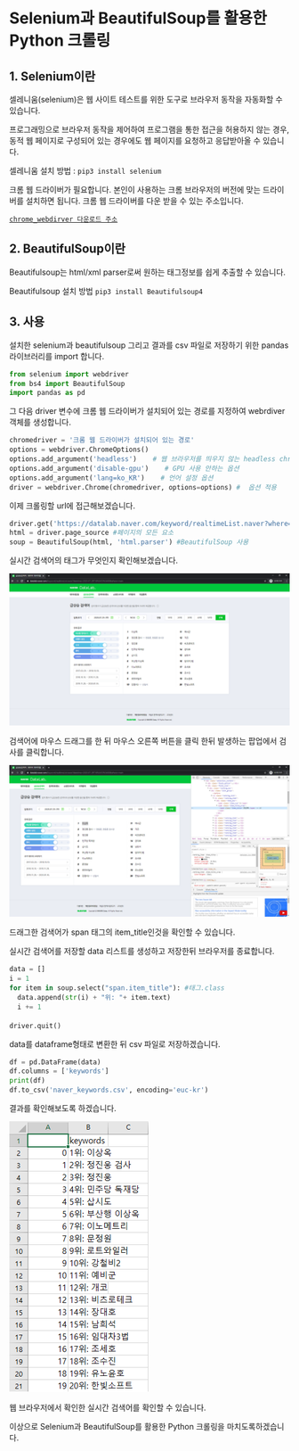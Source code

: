 # Selenium과 BeautifulSoup를 활용한 Python 크롤링

## 1. Selenium이란

셀레니움(selenium)은 웹 사이트 테스트를 위한 도구로 브라우저 동작을 자동화할 수 있습니다.

프로그래밍으로 브라우저 동작을 제어하여 프로그램을 통한 접근을 허용하지 않는 경우, 동적 웹 페이지로 구성되어 있는 경우에도 웹 페이지를 요청하고 응답받아올 수 있습니다.

셀레니움 설치 방법 :  `pip3 install selenium`

크롬 웹 드라이버가 필요합니다. 본인이 사용하는 크롬 브라우저의 버전에 맞는 드라이버를 설치하면 됩니다. 크롬 웹 드라이버를 다운 받을 수 있는 주소입니다. 

[`chrome_webdirver 다운로드 주소`](https://chromedriver.chromium.org/downloads)



## 2. BeautifulSoup이란

Beautifulsoup는 html/xml parser로써 원하는 태그정보를 쉽게 추출할 수 있습니다.

Beautifulsoup 설치 방법 `pip3 install Beautifulsoup4`



## 3. 사용

설치한 selenium과 beautifulsoup 그리고 결과를 csv 파일로 저장하기 위한 pandas 라이브러리를 import 합니다.

```python
from selenium import webdriver
from bs4 import BeautifulSoup
import pandas as pd
```



그 다음 driver 변수에 크롬 웹 드라이버가 설치되어 있는 경로를 지정하여 webrdiver 객체를 생성합니다.

```python
chromedriver = '크롬 웹 드라이버가 설치되어 있는 경로'
options = webdriver.ChromeOptions()
options.add_argument('headless')    # 웹 브라우저를 띄우지 않는 headless chrome 옵션 
options.add_argument('disable-gpu')    # GPU 사용 안하는 옵션
options.add_argument('lang=ko_KR')    # 언어 설정 옵션
driver = webdriver.Chrome(chromedriver, options=options) #  옵션 적용
```

이제 크롤링할 url에 접근해보겠습니다.

```python
driver.get('https://datalab.naver.com/keyword/realtimeList.naver?where=main') #네이버 실시간 검색어 사이트 접근
html = driver.page_source #페이지의 모든 요소 
soup = BeautifulSoup(html, 'html.parser') #BeautifulSoup 사용
```



실시간 검색어의 태그가 무엇인지 확인해보겠습니다.

!['실시간 검색어'](images/craw_img1.png)



검색어에 마우스 드래그를 한 뒤 마우스 오른쪽 버튼을 클릭 한뒤 발생하는 팝업에서 검사를 클릭합니다.

![](images/craw_img2.png)


드래그한 검색어가 span 태그의 item_title인것을 확인할 수 있습니다.

실시간 검색어를 저장할 data 리스트를 생성하고 저장한뒤 브라우저를 종료합니다.

```python
data = []
i = 1
for item in soup.select("span.item_title"): #태그.class
  data.append(str(i) + "위: "+ item.text)
  i += 1

driver.quit()  
```



data를 dataframe형태로 변환한 뒤 csv 파일로 저장하겠습니다.

```python
df = pd.DataFrame(data)
df.columns = ['keywords']
print(df)
df.to_csv('naver_keywords.csv', encoding='euc-kr') 
```



결과를 확인해보도록 하겠습니다.

![](images/craw_img3.png)

웹 브라우저에서 확인한 실시간 검색어를 확인할 수 있습니다.



이상으로 Selenium과 BeautifulSoup를 활용한 Python 크롤링을 마치도록하겠습니다.